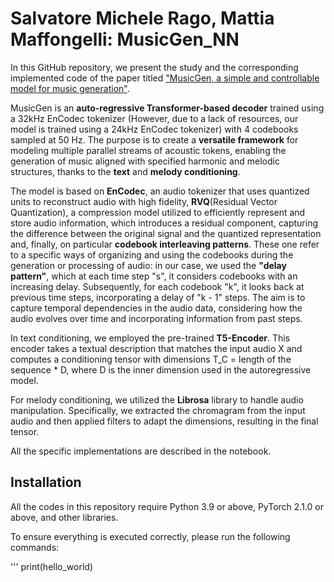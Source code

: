 # Salvatore Michele Rago, Mattia Maffongelli: MusicGen_NN
In this GitHub repository, we present the study and the corresponding implemented code of the paper titled ["MusicGen, a simple and controllable model for music generation"](https://arxiv.org/abs/2306.05284).

MusicGen is an **auto-regressive Transformer-based decoder** trained using a 32kHz EnCodec tokenizer (However, due to a lack of resources, our model is trained using a 24kHz EnCodec tokenizer) with 4 codebooks sampled at 50 Hz.
The purpose is to create a **versatile framework** for modeling multiple parallel streams of acoustic tokens, enabling the generation of music aligned with specified harmonic and melodic structures, thanks to the **text** and **melody conditioning**. 

The model is based on **EnCodec**, an audio tokenizer that uses quantized units to reconstruct audio with high fidelity, **RVQ**(Residual Vector Quantization), a compression model utilized to efficiently represent and store audio information, which introduces a residual component, capturing the difference between the original signal and the quantized representation and, finally, on particular **codebook interleaving patterns**. These one refer to a specific ways of organizing and using the codebooks during the generation or processing of audio: in our case, we used the **"delay pattern"**, which at each time step "s", it considers codebooks with an increasing delay. Subsequently, for each codebook "k", it looks back at previous time steps, incorporating a delay of "k - 1" steps. The aim is to capture temporal dependencies in the audio data, considering how the audio evolves over time and incorporating information from past steps.

In text conditioning, we employed the pre-trained **T5-Encoder**. This encoder takes a textual description that matches the input audio X and computes a conditioning tensor with dimensions T_C = length of the sequence * D, where D is the inner dimension used in the autoregressive model.

For melody conditioning, we utilized the **Librosa** library to handle audio manipulation. Specifically, we extracted the chromagram from the input audio and then applied filters to adapt the dimensions, resulting in the final tensor.

All the specific implementations are described in the notebook.

## Installation

All the codes in this repository require Python 3.9 or above, PyTorch 2.1.0 or above, and other libraries. 

To ensure everything is executed correctly, please run the following commands:

''' print(hello_world)
